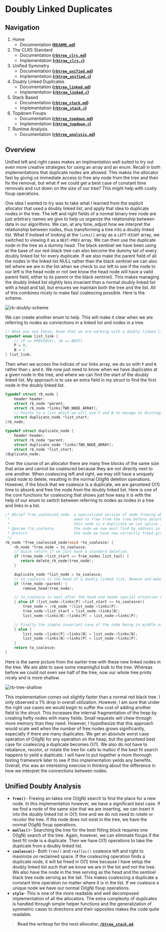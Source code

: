 # Doubly Linked Duplicates

## Navigation

1. Home
   - Documentation **([`README.md`](/README.md))**
2. The CLRS Standard
   - Documentation **([`rbtree_clrs.md`](/docs/rbtree_clrs.md))**
   - Implementation **([`rbtree_clrs.c`](/src/rbtree_clrs.c))**
3. Unified Symmetry
   - Documentation **([`rbtree_unified.md`](/docs/rbtree_unified.md))**
   - Implementation **([`rbtree_unified.c`](/src/rbtree_unified.c))**
4. Doubly Linked Duplicates
   - Documentation **([`rbtree_linked.md`](/docs/rbtree_linked.md))**
   - Implementation **([`rbtree_linked.c`](/src/rbtree_linked.c))**
5. Stack Based
   - Documentation **([`rbtree_stack.md`](/docs/rbtree_stack.md))**
   - Implementation **([`rbtree_stack.c`](/src/rbtree_stack.c))**
6. Topdown Fixups
   - Documentation **([`rbtree_topdown.md`](/docs/rbtree_topdown.md))**
   - Implementation **([`rbtree_topdown.c`](/src/rbtree_topdown.c))**
7. Runtime Analysis
   - Documentation **([`rbtree_analysis.md`](/docs/rbtree_analysis.md))**

## Overview

Unified left and right cases makes an implmentation well suited to try out even more creative strategies for using an array and an enum. Recall in both implementations that duplicate nodes are allowed. This makes the allocator fast by giving us immediate access to free any node from the tree and then fix the removal, but what if we could get a best case of constant time removals and cut down on the size of our tree? This might help with costly fixup operations.

One idea I wanted to try was to take what I learned from the explicit allocator that used a doubly linked list, and apply that idea to duplicate nodes in the tree. The left and right fields of a normal binary tree node are just arbitrary names we give to help us organize the relationship between data in our algorithms. We can, at any time, adjust how we interpret the relationship between nodes, thus transforming a tree into a doubly linked list. What if instead of looking at the `links[]` array as a `LEFT`-`RIGHT` array, we switched to viewing it as a `NEXT`-`PREV` array. We can then use the duplicate node in the tree as a dummy head. The black sentinel we have been using at the base of our red-black tree can also become the dummy tail of every doubly linked list for every duplicate. If we also make the parent field of all the nodes in the linked list NULL rather than the black sentinel we can also tell where we are in the list when we check to our left to see if the node to our left is the head node or not (we know the head node will have a valid parent field, either to its parent or the black sentinel). This makes managing the doubly linked list slightly less invariant than a normal doubly linked list with a head and tail, but ensures we maintain both the tree and the list. All of this combines nicely to make fast coalescing possible. Here is the scheme.

![rb-doubly-scheme](/images/rb-doubly-scheme.png)

We can create another enum to help. This will make it clear when we are referring to nodes as connections in a linked list and nodes in a tree.

```c
// When you see these, know that we are working with a doubly linked list, not a tree.
typedef enum list_link {
    // (P == PREVIOUS), (N == NEXT)
    P = 0,
    N = 1
} list_link;
```

Then when we access the indices of our links array, we do so with `P` and `N` rather than `L` and `R`. We now just need to know when we have duplicates at a given node in the tree, and where we can find the start of the doubly linked list. My approach is to use an extra field in my struct to find the first node in the doubly linked list.

```c
typedef struct rb_node {
    header header;
    struct rb_node *parent;
    struct rb_node *links[TWO_NODE_ARRAY];
    // Points to a list which we will use P and N to manage to distinguish from the tree.
    struct duplicate_node *list_start;
}rb_node;

typedef struct duplicate_node {
    header header;
    struct rb_node *parent;
    struct duplicate_node *links[TWO_NODE_ARRAY];
    struct rb_node *list_start;
}duplicate_node;
```

Over the course of an allocator there are many free blocks of the same size that arise and cannot be coalesced because they are not directly next to one another. When coalescing left and right, we may still have a uniquely sized node to delete, resulting in the normal O(lgN) deletion operations. However, if the block that we coalesce is a duplicate, we are garunteed O(1) time to absorb and free the node from the doubly linked list. Here is one of the core functions for coalescing that shows just how easy it is with the help of our enum to switch between referring to nodes as nodes in a tree and links in a list.

```c
/* @brief free_coalesced_node  a specialized version of node freeing when we find a neighbor we
 *                             need to free from the tree before absorbing into our coalescing. If
 *                             this node is a duplicate we can splice it from a linked list.
 * @param *to_coalesce         the node we now must find by address in the tree.
 * @return                     the node we have now correctly freed given all cases to find it.
 */
rb_node *free_coalesced_node(void *to_coalesce) {
    rb_node *tree_node = to_coalesce;
    // Quick return if we just have a standard deletion.
    if (tree_node->list_start == free_nodes.list_tail) {
       return delete_rb_node(tree_node);
    }

    duplicate_node *list_node = to_coalesce;
    // to_coalesce is the head of a doubly linked list. Remove and make a new head.
    if (tree_node->parent) {
        remove_head(tree_node);

    // to_coalesce is next after the head and needs special attention due to list_start field.
    } else if (list_node->links[P]->list_start == to_coalesce){
        tree_node = (rb_node *)list_node->links[P];
        tree_node->list_start = list_node->links[N];
        list_node->links[N]->links[P] = list_node->links[P];

    // Finally the simple invariant case of the node being in middle or end of list.
    } else {
        list_node->links[P]->links[N] = list_node->links[N];
        list_node->links[N]->links[P] = list_node->links[P];
    }
    return to_coalesce;
}
```

Here is the same picture from the earlier tree with these new linked nodes in the tree. We are able to save some meaningful bulk to the tree. Whereas before we could not even see half of the tree, now our whole tree prints nicely and is more shallow.

![rb-tree-shallow](/images/rb-tree-shallow.png)

This implementation comes out slightly faster than a normal red black tree. I only observed a 1% drop in overall utilization. However, I am sure that under the right use cases we would begin to suffer the cost of adding another field to the struct. This increases the internal fragmentation of the heap by creating hefty nodes with many fields. Small requests will chew through more memory than they need. However, I hypothesize that this approach would scale well when the number of free nodes grows significantly, especially if there are many duplicates. We get an absolute worst case operation of O(lgN) for any operation on the heap, but the garunteed best case for coalescing a duplicate becomes O(1). We also do not have to rebalance, recolor, or rotate the tree for calls to malloc if the best fit search happens to yeild a duplicate. I will have to put together a more thorough testing framework later to see if this implementation yeilds any benefits. Overall, this was an interesting exercise in thinking about the difference in how we interpret the connections between nodes.

## Unified Doubly Analysis

- **`free()`**- Freeing an takes one O(lgN) search to find the place for a new node. In this implementation however, we have a significant best case. If we find a node of the same size that we are inserting, we can insert it into the doubly linked list in O(1) time and we do not need to rotate or recolor the tree. If the node does not exist in the tree, we have the normal O(lgN) fixup operations.
- **`malloc()`**- Searching the tree for the best fitting block requires one O(lgN) search of the tree. Again, however, we can eliminate fixups if the best fit node is a duplicate. Then we have O(1) operations to take the duplicate from a doubly linked list.
- **`coalesce()`**- Both `free()` and `realloc()` coalesce left and right to maximize on reclaimed space. If the coalescing operation finds a duplicate node, it will be freed in O(1) time because I have setup the doubly linked list such that we know we are in the list and not the tree. We also have the node in the tree serving as the head and the sentinel black tree node serving as the tail. This makes coalescing a duplicate a constant time operation no matter where it is in the list. If we coalesce a unique node we have our normal O(lgN) fixup operations.
- **`style`**- This is one of the more readable and well decomposed implementation of all the allocators. The extra complexity of duplicates is handled through simple helper functions and the generalization of symmetric cases to directions and their opposites makes the code quite readable.

> **Read the writeup for the next allocator, [`rbtree_stack.md`](/docs/rbtree_stack.md)**.

